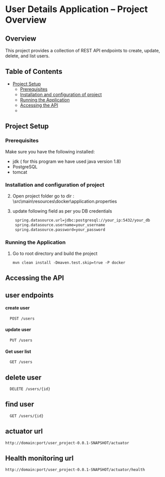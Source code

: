 
# User Details Application – Project Overview

## Overview
This project provides a collection of REST API endpoints to create, update, delete, and list users.

## Table of Contents
- [Project Setup](#project-setup)
  - [Prerequisites](#prerequisites)
  - [Installation and configuration of project](#installation-and-configuration-of-project)
  - [Running the Application](#running-the-application)
  - [Accessing the API](#accessing-the-api)
  - 


## Project Setup

### Prerequisites
Make sure you have the following installed:
- jdk ( for this program we have used java version 1.8)
- PostgreSQL
- tomcat


### Installation and configuration of project
2. Open project folder go to dir : \src\main\resources\docker\application.properties
3. update following field as per you DB credentials

   ```bash
    spring.datasource.url=jdbc:postgresql://your_ip:5432/your_db
    spring.datasource.username=your_username
    spring.datasource.password=your_password
   ```

### Running the Application
1. Go to root directory and build the project 
     ```
     mvn clean install -Dmaven.test.skip=true -P docker
    ```
## Accessing the API
## user endpoints
#### create user

```http
  POST /users
```

#### update user

```http
  PUT /users
```
#### Get user list

```http
  GET /users
```

## delete user

```http
  DELETE /users/{id}
```

## find user

```http
  GET /users/{id}
```

## actuator url
```
http://domain:port/user_project-0.0.1-SNAPSHOT/actuator
```
## Health monitoring url
```
http://domain:port/user_project-0.0.1-SNAPSHOT/actuator/health
```

